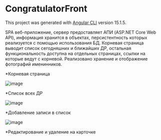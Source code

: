 # CongratulatorFront

This project was generated with [Angular CLI](https://github.com/angular/angular-cli) version 15.1.5.

SPA веб-приложение, сервер предоставляет АПИ (ASP.NET Core Web API), информация хранится в объектах, персистентность которых реализуется с помощью использования БД. Корневая страница выводит список сегодняшних и ближайших ДР, остальная функциональность доступна на отдельных страницах, ссылки на которые ведут с корневой. Реализовано хранение и отображение фотографий именинников.

*Корневая страница

![image](https://user-images.githubusercontent.com/68563967/220106117-8b70c55b-6667-471f-8ebc-767a9e88e8f5.png)

*Список всех ДР

![image](https://user-images.githubusercontent.com/68563967/220104684-deb6a77f-eb75-422e-b389-a47afa2319e6.png)

*Добавление записи в список

![image](https://user-images.githubusercontent.com/68563967/220105316-e72c9964-b40f-4494-bcaf-688b6f32d71a.png)


*Редактирование и удаление на карточке
